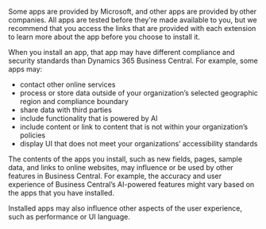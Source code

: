 Some apps are provided by Microsoft, and other apps are provided by other companies. All apps are tested before they're made available to you, but we recommend that you access the links that are provided with each extension to learn more about the app before you choose to install it. 

When you install an app, that app may have different compliance and security standards than Dynamics 365 Business Central. For example, some apps may:

- contact other online services
- process or store data outside of your organization’s selected geographic region and compliance boundary
- share data with third parties
- include functionality that is powered by AI
- include content or link to content that is not within your organization’s policies
- display UI that does not meet your organizations’ accessibility standards 

The contents of the apps you install, such as new fields, pages, sample data, and links to online websites, may influence or be used by other features in Business Central. For example, the accuracy and user experience of Business Central’s AI-powered features might vary based on the apps that you have installed. 

Installed apps may also influence other aspects of the user experience, such as performance or UI language.